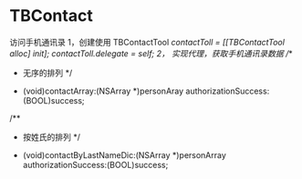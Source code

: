 # TBContact
访问手机通讯录
1，创建使用
    TBContactTool *contactToll = [[TBContactTool alloc] init];
    contactToll.delegate = self;
2， 实现代理，获取手机通讯录数据
/**
 * 无序的排列
 */
- (void)contactArray:(NSArray *)personAray authorizationSuccess:(BOOL)success;

/**
 * 按姓氏的排列
 */
- (void)contactByLastNameDic:(NSArray *)personArray authorizationSuccess:(BOOL)success;

